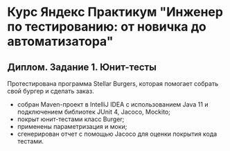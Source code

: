 # Курс Яндекс Практикум "Инженер по тестированию: от новичка до автоматизатора"
## Диплом. Задание 1. Юнит-тесты

Протестирована программа Stellar Burgers, которая помогает собрать свой бургер и сделать заказ.

- собран Maven-проект в IntelliJ IDEA с использованием Java 11 и подключением библиотек JUnit 4, Jacoco, Mockito;
- покрыт юнит-тестами класс Burger;
- применены параметризация и моки;
- сгенерирован отчет с помощью Jacoco для оценки покрытия кода тестами.

